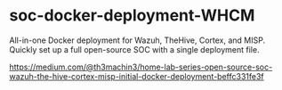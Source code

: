 # soc-docker-deployment-WHCM
All-in-one Docker deployment for Wazuh, TheHive, Cortex, and MISP. Quickly set up a full open-source SOC with a single deployment file.

https://medium.com/@th3machin3/home-lab-series-open-source-soc-wazuh-the-hive-cortex-misp-initial-docker-deployment-beffc331fe3f
